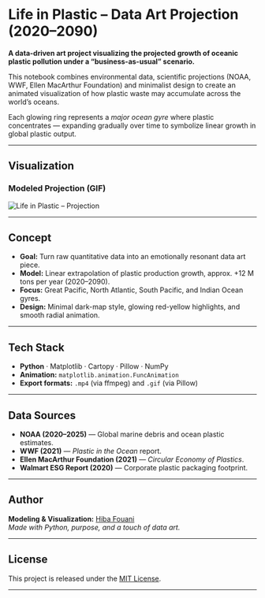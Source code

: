 # Life in Plastic – Data Art Projection (2020–2090)

**A data-driven art project visualizing the projected growth of oceanic plastic pollution under a “business-as-usual” scenario.**

This notebook combines environmental data, scientific projections (NOAA, WWF, Ellen MacArthur Foundation) and minimalist design to create an animated visualization of how plastic waste may accumulate across the world’s oceans.  

Each glowing ring represents a *major ocean gyre* where plastic concentrates — expanding gradually over time to symbolize linear growth in global plastic output.

---

## Visualization

### Modeled Projection (GIF)
![Life in Plastic – Projection](reports/plastic_pollution_animation.gif)

---

## Concept

- **Goal:** Turn raw quantitative data into an emotionally resonant data art piece.  
- **Model:** Linear extrapolation of plastic production growth, approx. +12 M tons per year (2020–2090).  
- **Focus:** Great Pacific, North Atlantic, South Pacific, and Indian Ocean gyres.  
- **Design:** Minimal dark-map style, glowing red-yellow highlights, and smooth radial animation.

---

## Tech Stack

- **Python** · Matplotlib · Cartopy · Pillow · NumPy  
- **Animation:** `matplotlib.animation.FuncAnimation`  
- **Export formats:** `.mp4` (via ffmpeg) and `.gif` (via Pillow)

---

## Data Sources

- **NOAA (2020–2025)** — Global marine debris and ocean plastic estimates.  
- **WWF (2021)** — *Plastic in the Ocean* report.  
- **Ellen MacArthur Foundation (2021)** — *Circular Economy of Plastics*.  
- **Walmart ESG Report (2020)** — Corporate plastic packaging footprint.

---

## Author

**Modeling & Visualization:** [Hiba Fouani](https://github.com/Hebifou)  
*Made with Python, purpose, and a touch of data art.*

---

## License

This project is released under the [MIT License](LICENSE).  

---
